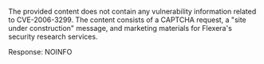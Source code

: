 The provided content does not contain any vulnerability information related to CVE-2006-3299.  The content consists of a CAPTCHA request, a "site under construction" message, and marketing materials for Flexera's security research services.

Response: NOINFO